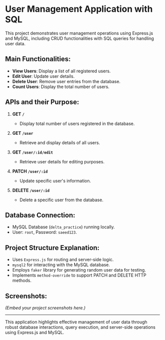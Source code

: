 
# User Management Application with SQL

This project demonstrates user management operations using Express.js and MySQL, including CRUD functionalities with SQL queries for handling user data.

## Main Functionalities:
- **View Users**: Display a list of all registered users.
- **Edit User**: Update user details.
- **Delete User**: Remove user entries from the database.
- **Count Users**: Display the total number of users.

## APIs and their Purpose:

1. **GET `/`**
   - Display total number of users registered in the database.

2. **GET `/user`**
   - Retrieve and display details of all users.

3. **GET `/user/:id/edit`**
   - Retrieve user details for editing purposes.

4. **PATCH `/user/:id`**
   - Update specific user's information.

5. **DELETE `/user/:id`**
   - Delete a specific user from the database.

## Database Connection:
- MySQL Database (`delta_practice`) running locally.
- User: `root`, Password: `saeed123`.

## Project Structure Explanation:
- Uses `Express.js` for routing and server-side logic.
- `mysql2` for interacting with the MySQL database.
- Employs `faker` library for generating random user data for testing.
- Implements `method-override` to support PATCH and DELETE HTTP methods.

## Screenshots:

*(Embed your project screenshots here.)*

---
This application highlights effective management of user data through robust database interactions, query execution, and server-side operations using Express.js and MySQL.
